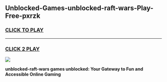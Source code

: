 
## Unblocked-Games-unblocked-raft-wars-Play-Free-pxrzk
<h3>
<a href="https://premium76.site?title=unblocked-raft-wars&ref=18A1">CLICK TO PLAY</a></h3>
<hr>

<h3>
<a href="https://premium76.site?title=unblocked-raft-wars&ref=18A1">CLICK 2 PLAY</a>
  
</h3>

<a href="https://premium76.site?title=unblocked-raft-wars&ref=18A1"><img src="https://clearcache.store/games.png"></a>


**unblocked-raft-wars games unblocked: Your Gateway to Fun and Accessible Online Gaming**
